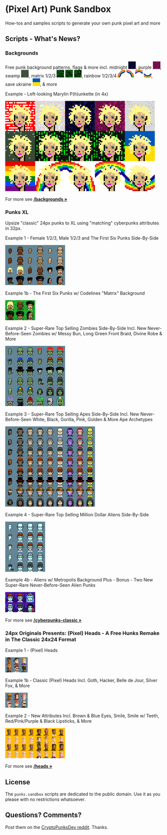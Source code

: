 # (Pixel Art) Punk Sandbox


How-tos and samples scripts to generate your own punk pixel art and more




## Scripts - What's News?


### Backgrounds

Free punk background patterns, flags & more incl.
 midnight ![](backgrounds/midnight-24x24.png),
 purple ![](backgrounds/purple-24x24.png),
 swamp ![](backgrounds/swamp-24x24.png),
 matrix 1/2/3 ![](backgrounds/matrix1-24x24.png)
  ![](backgrounds/matrix2-24x24.png)
  ![](backgrounds/matrix3-24x24.png),
 rainbow 1/2/3/4 ![](backgrounds/rainbow1-24x24.png)
  ![](backgrounds/rainbow2-24x24.png)
  ![](backgrounds/rainbow3-24x24.png)
  ![](backgrounds/rainbow4-24x24.png),
 save ukraine ![](backgrounds/flag_ukraine-24x24.png),
 & more


Example - Left-looking Marylin P(h)unkette (in 4x)

![](backgrounds/i/punk-backgrounds@4x.png)


For more see [**/backgrounds »**](backgrounds)


### Punks XL

Upsize "classic" 24px punks to XL using "matching" cyberpunks attributes in 32px.

Example 1 - Female 1/2/3, Male 1/2/3 and The First Six Punks Side-By-Side

![](cyberpunks-classic/i/punks-xl.png)

Example 1b - The First Six Punks w/ Codelines "Matrix" Background

![](cyberpunks-classic/i/punks-xl_ii.png)


Example 2 - Super-Rare Top Selling Zombies Side-By-Side Incl. New Never-Before-Seen Zombies w/ Messy Bun, Long Green Front Braid, Divine Robe  & More

![](cyberpunks-classic/i/zombies-xl.png)


Example 3 - Super-Rare Top Selling Apes Side-By-Side Incl. New Never-Before-Seen White, Black, Gorilla, Pink, Golden & More Ape Archetypes

![](cyberpunks-classic/i/apes-xl.png)


Example 4 - Super-Rare Top Selling Million Dollar Aliens Side-By-Side

![](cyberpunks-classic/i/aliens-xl.png)

Example 4b - Aliens w/ Metropolis Background Plus - Bonus - Two New Super-Rare  Never-Before-Seen Alien Punks

![](cyberpunks-classic/i/aliens-xl_ii.png)


For more see [**/cyberpunks-classic »**](cyberpunks-classic)



### 24px Originals Presents: (Pixel) Heads - A Free Hunks Remake in The Classic 24x24 Format

Example 1 - (Pixel) Heads

![](heads/i/heads.png)


Example 1b - Classic (Pixel) Heads Incl. Goth, Hacker, Belle de Jour, Silver Fox, & More

![](heads/i/heads_vol2.png)


Example 2 - New Attributes Incl. Brown & Blue Eyes, Smile, Smile w/ Teeth, Red/Pink/Purple & Black Lipsticks, & More


![](heads/i/heads_plus.png)

For more see [**/heads »**](heads)




## License

The `punks.sandbox` scripts are dedicated to the public domain.
Use it as you please with no restrictions whatsoever.


## Questions? Comments?

Post them on the [CryptoPunksDev reddit](https://old.reddit.com/r/CryptoPunksDev). Thanks.
